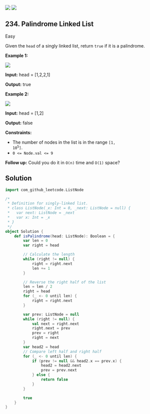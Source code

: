 [![](https://img.shields.io/github/stars/LeetCode-in-Scala/LeetCode-in-Scala?label=Stars&style=flat-square)](https://github.com/LeetCode-in-Scala/LeetCode-in-Scala)
[![](https://img.shields.io/github/forks/LeetCode-in-Scala/LeetCode-in-Scala?label=Fork%20me%20on%20GitHub%20&style=flat-square)](https://github.com/LeetCode-in-Scala/LeetCode-in-Scala/fork)

## 234\. Palindrome Linked List

Easy

Given the `head` of a singly linked list, return `true` if it is a palindrome.

**Example 1:**

![](https://assets.leetcode.com/uploads/2021/03/03/pal1linked-list.jpg)

**Input:** head = [1,2,2,1]

**Output:** true 

**Example 2:**

![](https://assets.leetcode.com/uploads/2021/03/03/pal2linked-list.jpg)

**Input:** head = [1,2]

**Output:** false 

**Constraints:**

*   The number of nodes in the list is in the range <code>[1, 10<sup>5</sup>]</code>.
*   `0 <= Node.val <= 9`

**Follow up:** Could you do it in `O(n)` time and `O(1)` space?

## Solution

```scala
import com_github_leetcode.ListNode

/*
 * Definition for singly-linked list.
 * class ListNode(_x: Int = 0, _next: ListNode = null) {
 *   var next: ListNode = _next
 *   var x: Int = _x
 * }
 */
object Solution {
    def isPalindrome(head: ListNode): Boolean = {
        var len = 0
        var right = head

        // Calculate the length
        while (right != null) {
            right = right.next
            len += 1
        }

        // Reverse the right half of the list
        len = len / 2
        right = head
        for (_ <- 0 until len) {
            right = right.next
        }

        var prev: ListNode = null
        while (right != null) {
            val next = right.next
            right.next = prev
            prev = right
            right = next
        }
        var head2 = head
        // Compare left half and right half
        for (_ <- 0 until len) {
            if (prev != null && head2.x == prev.x) {
                head2 = head2.next
                prev = prev.next
            } else {
                return false
            }
        }

        true
    }
}
```